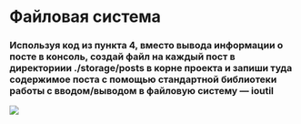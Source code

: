 # Файловая система
### Используя код из пункта 4, вместо вывода информации о посте в консоль, создай файл на каждый пост в директориии ./storage/posts в корне проекта и запиши туда содержимое поста с помощью стандартной библиотеки работы с вводом/выводом в файловую систему — ioutil
![](result.png)